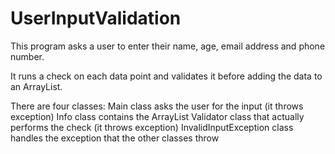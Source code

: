 # UserInputValidation

This program asks a user to enter their name, age, email address and phone number.

It runs a check on each data point and validates it before adding the data to an ArrayList.

There are four classes:
Main class asks the user for the input (it throws exception)
Info class contains the ArrayList
Validator class that actually performs the check (it throws exception)
InvalidInputException class handles the exception that the other classes throw
